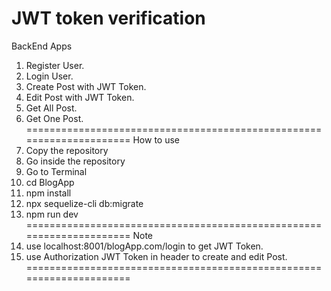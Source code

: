 JWT token verification
=====================================================================
BackEnd Apps
1. Register User.
2. Login User.
3. Create Post with JWT Token.
4. Edit Post with JWT Token.
5. Get All Post.
6. Get One Post.
=====================================================================
How to use
1. Copy the repository
2. Go inside the repository
3. Go to Terminal 
4. cd BlogApp
5. npm install
6. npx sequelize-cli db:migrate
7. npm run dev
=====================================================================
Note
1. use localhost:8001/blogApp.com/login to get JWT Token.
2. use Authorization JWT Token in header to create and edit Post. 
=====================================================================